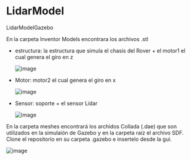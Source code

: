 # LidarModel
LidarModelGazebo

En la carpeta Inventor Models encontrara los archivos .stl 
- estructura: la estructura que simula el chasis del Rover + el motor1 el cual genera el giro en z

  ![image](https://user-images.githubusercontent.com/42397059/119062519-9faec580-b99c-11eb-9a77-0a8dc5c7042e.png)
- Motor: motor2 el cual genera el giro en x

  ![image](https://user-images.githubusercontent.com/42397059/119062477-89086e80-b99c-11eb-9cc4-334f6f12b0c9.png)

- Sensor: soporte + el sensor Lidar

  ![image](https://user-images.githubusercontent.com/42397059/119062493-9291d680-b99c-11eb-83cc-d7b664c76a96.png)

En la carpeta meshes encontrará los archidos Collada (.dae) que son utilizados en la simulaión de Gazebo y en la carpeta raíz el archivo SDF. Clone el repositorio en su carpeta .gazebo e insertelo desde la gui.

![image](https://user-images.githubusercontent.com/42397059/119070180-19e74600-b9ad-11eb-88d0-0e6e193f18f9.png)

